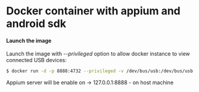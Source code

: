 Docker container with appium and android sdk
======

#### Launch the image

Launch the image with *--privileged* option to allow docker instance to view connected USB devices:

``` bash
$ docker run -d -p 8888:4732 --privileged -v /dev/bus/usb:/dev/bus/usb --name appium taraskrysiuk/appium_android
```
Appium server will be enable on -> 127.0.0.1:8888 - on host machine
